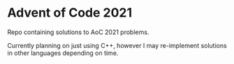 # Advent of Code 2021
Repo containing solutions to AoC 2021 problems.

Currently planning on just using C++, however I may re-implement solutions
in other languages depending on time.
